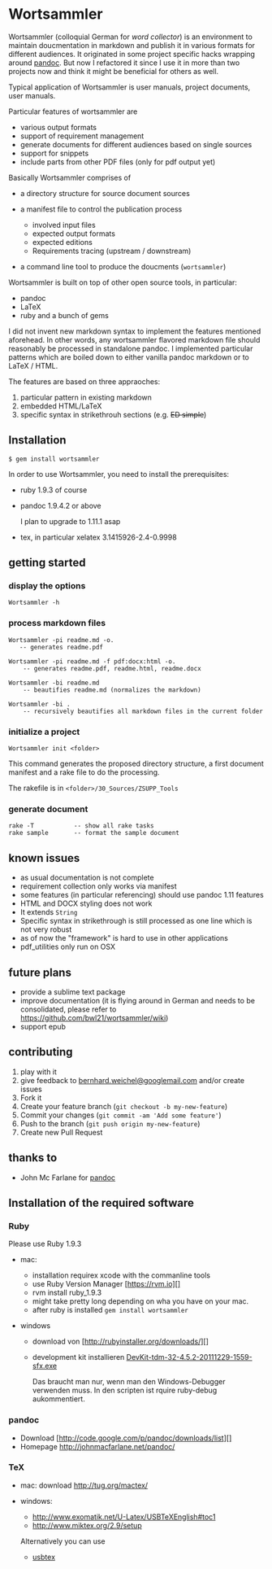 # Wortsammler

Wortsammler (colloquial German for *word collector*) is an environment
to maintain doucmentation in markdown and publish it in various formats
for different audiences. It originated in some project specific hacks
wrapping around [pandoc][]. But now I refactored it since I use it in
more than two projects now and think it might be beneficial for others
as well.

Typical application of Wortsammler is user manuals, project documents,
user manuals.

Particular features of wortsammler are

-   various output formats
-   support of requirement management
-   generate documents for different audiences based on single sources
-   support for snippets
-   include parts from other PDF files (only for pdf output yet)

Basically Wortsammler comprises of

-   a directory structure for source document sources
-   a manifest file to control the publication process
    -   involved input files
    -   expected output formats
    -   expected editions
    -   Requirements tracing (upstream / downstream)

-   a command line tool to produce the doucments (`wortsammler`)

Wortsammler is built on top of other open source tools, in particular:

-   pandoc
-   LaTeX
-   ruby and a bunch of gems

I did not invent new markdown syntax to implement the features mentioned
aforehead. In other words, any wortsammler flavored markdown file should
reasonably be processed in standalone pandoc. I implemented particular
patterns which are boiled down to either vanilla pandoc markdown or to
LaTeX / HTML.

The features are based on three appraoches:

1.  particular pattern in existing markdown
2.  embedded HTML/LaTeX
3.  specific syntax in strikethrouh sections (e.g. ~~ED simple~~)

## Installation

    $ gem install wortsammler

In order to use Wortsammler, you need to install the prerequisites:

-   ruby 1.9.3 of course
-   pandoc 1.9.4.2 or above

    I plan to upgrade to 1.11.1 asap

-   tex, in particular xelatex 3.1415926-2.4-0.9998

## getting started

### display the options

    Wortsammler -h

### process markdown files

    Wortsammler -pi readme.md -o.  
       -- generates readme.pdf

    Wortsammler -pi readme.md -f pdf:docx:html -o. 
        -- generates readme.pdf, readme.html, readme.docx

    Wortsammler -bi readme.md
        -- beautifies readme.md (normalizes the markdown)

    Wortsammler -bi .
        -- recursively beautifies all markdown files in the current folder    

### initialize a project

    Wortsammler init <folder>

This command generates the proposed directory structure, a first
document manifest and a rake file to do the processing.

The rakefile is in `<folder>/30_Sources/ZSUPP_Tools`

### generate document

    rake -T           -- show all rake tasks
    rake sample       -- format the sample document

## known issues

-   as usual documentation is not complete
-   requirement collection only works via manifest
-   some features (in particular referencing) should use pandoc 1.11
    features
-   HTML and DOCX styling does not work
-   It extends `String`
-   Specific syntax in strikethrough is still processed as one line
    which is not very robust
-   as of now the "framework" is hard to use in other applications
-   pdf_utilities only run on OSX

## future plans

-   provide a sublime text package
-   improve documentation (it is flying around in German and needs to be
    consolidated, please refer to
    <https://github.com/bwl21/wortsammler/wiki>)
-   support epub

## contributing

1.  play with it
2.  give feedback to <bernhard.weichel@googlemail.com> and/or create
    issues
3.  Fork it
4.  Create your feature branch (`git checkout -b my-new-feature`)
5.  Commit your changes (`git commit -am 'Add some feature'`)
6.  Push to the branch (`git push origin my-new-feature`)
7.  Create new Pull Request

## thanks to

-   John Mc Farlane for [pandoc][]

## Installation of the required software

### Ruby

Please use Ruby 1.9.3

-   mac: 
    -   installation requirex xcode with the commanline tools
    -   use Ruby Version Manager [https://rvm.io][]
    -   rvm install ruby_1.9.3
    -   might take pretty long depending on wha you have on your mac.
    -   after ruby is installed `gem install wortsammler`

-   windows
    -   download von [http://rubyinstaller.org/downloads/][]
    -   development kit installieren
        [DevKit-tdm-32-4.5.2-20111229-1559-sfx.exe][]

        Das braucht man nur, wenn man den Windows-Debugger verwenden
        muss. In den scripten ist rquire ruby-debug aukommentiert.

### pandoc

-   Download [http://code.google.com/p/pandoc/downloads/list][]
-   Homepage <http://johnmacfarlane.net/pandoc/>

### TeX

-   mac: download <http://tug.org/mactex/>

-   windows:

    -   <http://www.exomatik.net/U-Latex/USBTeXEnglish#toc1>
    -   <http://www.miktex.org/2.9/setup>

    Alternatively you can use

    -   [usbtex][]

  [pandoc]: http://johnmacfarlane.net/pandoc/
  [http://rubyinstaller.org/downloads/]: http://rubyforge.org/frs/%20download.php/76277/rubyinstaller-1.8.7-p370.exe
  [DevKit-tdm-32-4.5.2-20111229-1559-sfx.exe]: https://github.com/downloads/oneclick/rubyinstaller/DevKit-tdm-32-4.5.2-20111229-1559-sfx.exe
  [usbtex]: http://www.exomatik.net/U-Latex/USBTeXEnglish
